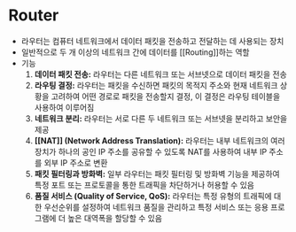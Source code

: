 # Router

- 라우터는 컴퓨터 네트워크에서 데이터 패킷을 전송하고 전달하는 데 사용되는 장치
- 일반적으로 두 개 이상의 네트워크 간에 데이터를 [[Routing]]하는 역할
- 기능
	1. **데이터 패킷 전송:** 라우터는 다른 네트워크 또는 서브넷으로 데이터 패킷을 전송
	2. **라우팅 결정:** 라우터는 패킷을 수신하면 패킷의 목적지 주소와 현재 네트워크 상황을 고려하여 어떤 경로로 패킷을 전송할지 결정, 이 결정은 라우팅 테이블을 사용하여 이루어짐
	3. **네트워크 분리:** 라우터는 서로 다른 두 네트워크 또는 서브넷을 분리하고 보안을 제공
	4. **[[NAT]] (Network Address Translation):** 라우터는 내부 네트워크의 여러 장치가 하나의 공인 IP 주소를 공유할 수 있도록 NAT를 사용하여 내부 IP 주소를 외부 IP 주소로 변환
	5. **패킷 필터링과 방화벽:** 일부 라우터는 패킷 필터링 및 방화벽 기능을 제공하여 특정 포트 또는 프로토콜을 통한 트래픽을 차단하거나 허용할 수 있음
	6. **품질 서비스 (Quality of Service, QoS):** 라우터는 특정 유형의 트래픽에 대한 우선순위를 설정하여 네트워크 품질을 관리하고 특정 서비스 또는 응용 프로그램에 더 높은 대역폭을 할당할 수 있음